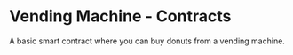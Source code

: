 # Vending Machine - Contracts

A basic smart contract where you can buy donuts from a vending machine.
